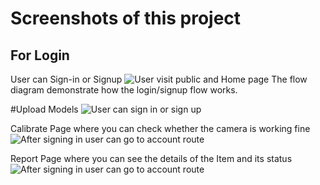 # Screenshots of this project
## For Login
User can Sign-in or Signup
![User visit public and Home page](https://www.linkpicture.com/q/Image1_7.png)
The flow diagram demonstrate how the login/signup flow works.

#Upload Models
![User can sign in or sign up](https://www.linkpicture.com/q/Image2_8.png)

Calibrate Page where you can check whether the camera is working fine
![After signing in user can go to account route](https://www.linkpicture.com/q/Image3_6.png)

Report Page where you can see the details of the Item and its status
![After signing in user can go to account route](https://www.linkpicture.com/q/Image4_6.png)


